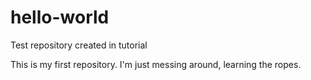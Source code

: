 # hello-world
Test repository created in tutorial

This is my first repository. I'm just messing around, learning the ropes.
